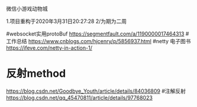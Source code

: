 微信小游戏动物城

1.项目重构于2020年3月31日20:27:28 
2/为期为二周

#websocket实用protoBuf
https://segmentfault.com/a/1190000017464313
#工作总结
https://www.cnblogs.com/hjcenry/p/5856937.html
#netty 电子图书
https://ifeve.com/netty-in-action-1/
# 反射method
https://blog.csdn.net/Goodbye_Youth/article/details/84036809
#注解反射
https://blog.csdn.net/qq_45470811/article/details/97768023